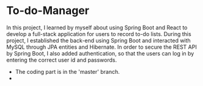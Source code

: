 # To-do-Manager

In this project, I learned by myself about using Spring Boot and React to develop a full-stack application for users to record to-do lists. During this project, I established the back-end using Spring Boot and interacted with MySQL through JPA entities and Hibernate. In order to secure the REST API by Spring Boot, I also added authentication, so that the users can log in by entering the correct user id and passwords. 

- The coding part is in the 'master' branch.
- 
